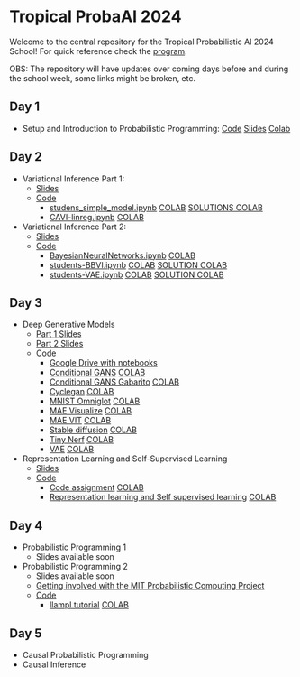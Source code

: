 # Tropical ProbaAI 2024

Welcome to the central repository for the Tropical Probabilistic AI 2024 School! For quick reference check the [program](https://tropical.probabilistic.ai/program/).

OBS: The repository will have updates over coming days before and during the school week, some links might be broken, etc.

## Day 1
- Setup and Introduction to Probabilistic Programming: [Code](day1/README.md) [Slides](day1/README.md) [Colab](day1/README.md)

## Day 2 
- Variational Inference Part 1: 
  - [Slides](day2/slides/Part1.pdf)
  - [Code](day2/notebooks)
    - [studens_simple_model.ipynb](students_simple_model.ipynb) [COLAB](https://colab.research.google.com/github/probabilisticai/tropai-2024/blob/master/day2/notebooks/students_simple_model.ipynb) [SOLUTIONS COLAB](https://colab.research.google.com/github/probabilisticai/tropai-2024/blob/master/day2/notebooks/solution_simple_model.ipynb)
    - [CAVI-linreg.ipynb](CAVI-linreg.ipynb) [COLAB](https://colab.research.google.com/github/probabilisticai/tropai-2024/blob/master/day2/notebooks/CAVI-linreg.ipynb)
- Variational Inference Part 2: 
  - [Slides](day2/slides/Part2.pdf)
  - [Code](day2/notebooks)
    -  [BayesianNeuralNetworks.ipynb](BayesianNeuralNetworks.ipynb) [COLAB](https://colab.research.google.com/github/probabilisticai/tropai-2024/blob/master/day2/notebooks/BayesianNeuralNetworks.ipynb)
    - [students-BBVI.ipynb](students_BBVI.ipynb) [COLAB](https://colab.research.google.com/github/probabilisticai/tropai-2024/blob/master/day2/notebooks/students_BBVI.ipynb) [SOLUTION COLAB](https://colab.research.google.com/github/probabilisticai/tropai-2024/blob/master/day2/notebooks/solutions_BBVI.ipynb)
    - [students-VAE.ipynb](students_VAE.ipynb) [COLAB](https://colab.research.google.com/github/probabilisticai/tropai-2024/blob/master/day2/notebooks/students_VAE.ipynb) [SOLUTION COLAB](https://colab.research.google.com/github/probabilisticai/tropai-2024/blob/master/day2/notebooks/solutions_VAE.ipynb)

## Day 3
- Deep Generative Models
  - [Part 1 Slides](day3/Generative_Models_FGV_2024_pt1.pdf)
  - [Part 2 Slides](day3/Generative_Models_FGV_2024_pt2.pdf)
  - [Code](day3/notebooks/)
    - [Google Drive with notebooks](https://drive.google.com/drive/folders/1FwRmvdWN3vBXlLvFK8FdPry1M5pRfOv_)
    - [Conditional GANS](day3/notebooks/conditional_gans.ipynb) [COLAB](https://colab.research.google.com/github/probabilisticai/tropai-2024/blob/master/day3/notebooks/conditional_gans.ipynb)
    - [Conditional GANS Gabarito](day3/notebooks/convolutional_gans_gabarito.ipynb) [COLAB](https://colab.research.google.com/github/probabilisticai/tropai-2024/blob/master/day3/notebooks/convolutional_gans_gabarito.ipynb)
    - [Cyclegan](day3/notebooks/cyclegan.ipynb) [COLAB](https://colab.research.google.com/github/probabilisticai/tropai-2024/blob/master/day3/notebooks/cyclegan.ipynb)
    - [MNIST Omniglot](day3/notebooks/gemos_mnist_omniglot.ipynb) [COLAB](https://colab.research.google.com/github/probabilisticai/tropai-2024/blob/master/day3/notebooks/gemos_mnist_omniglot.ipynb)
    - [MAE Visualize](day3/notebooks/mae_visualize.ipynb) [COLAB](https://colab.research.google.com/github/probabilisticai/tropai-2024/blob/master/day3/notebooks/mae_visualize.ipynb)
    - [MAE VIT](day3/notebooks/mae_vit.ipynb) [COLAB](https://colab.research.google.com/github/probabilisticai/tropai-2024/blob/master/day3/notebooks/mae_vit.ipynb)
    - [Stable diffusion](day3/notebooks/stable_diffusion.ipynb) [COLAB](https://colab.research.google.com/github/probabilisticai/tropai-2024/blob/master/day3/notebooks/stable_diffusion.ipynb)
    - [Tiny Nerf](day3/notebooks/tiny_nerf.ipynb) [COLAB](https://colab.research.google.com/github/probabilisticai/tropai-2024/blob/master/day3/notebooks/tiny_nerf.ipynb)
    - [VAE](day3/notebooks/variational_autoencoder.ipynb) [COLAB](https://colab.research.google.com/github/probabilisticai/tropai-2024/blob/master/day3/notebooks/variational_autoencoder.ipynb)
- Representation Learning and Self-Supervised Learning
  - [Slides](day3/Diane_talk_1.pdf)
  - [Code](day3/notebooks/)
    - [Code assignment](day3/notebooks/Code_assignment.ipynb) [COLAB](https://colab.research.google.com/github/probabilisticai/tropai-2024/blob/master/day3/notebooks/Code_assignment.ipynb)
    - [Representation learning and Self supervised learning](day3/notebooks/Representation_learning_and_Self_supervised_learning.ipynb) [COLAB](https://colab.research.google.com/github/probabilisticai/tropai-2024/blob/master/day3/notebooks/Representation_learning_and_Self_supervised_learning.ipynb)

## Day 4
- Probabilistic Programming 1
  - Slides available soon
- Probabilistic Programming 2
  - Slides available soon
  - [Getting involved with the MIT Probabilistic Computing Project](https://forms.gle/Vj7ea7GcJCdivYeE9)
  - [Code](day4/notebooks/)
    - [llampl tutorial](day4/notebooks/llampl-tutorial.ipynb) [COLAB](https://colab.research.google.com/github/probabilisticai/tropai-2024/blob/master/day4/notebooks/llampl-tutorial.ipynb)

## Day 5
- Causal Probabilistic Programming
- Causal Inference
